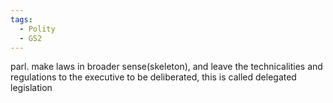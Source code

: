```yaml
---
tags:
  - Polity
  - GS2
---
```

parl. make laws in broader sense(skeleton), and leave the technicalities and regulations to the executive to be deliberated, this is called delegated legislation
